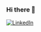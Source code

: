 ### Hi there 👋

[![LinkedIn](https://img.shields.io/badge/LinkedIn-#0A66C2?style=flat-square&logo=linkedin&logoColor=#0A66C2)](https://www.linkedin.com/in/seoyoung-park-a78982217/)

<!--
**WESTZERO115/WESTZERO115** is a ✨ _special_ ✨ repository because its `README.md` (this file) appears on your GitHub profile.

Here are some ideas to get you started:



- 🔭 I’m currently working on ...
- 🌱 I’m currently learning ...
- 👯 I’m looking to collaborate on ...
- 🤔 I’m looking for help with ...
- 💬 Ask me about ...
- 📫 How to reach me: ...
- 😄 Pronouns: ...
- ⚡ Fun fact: ...
-->
